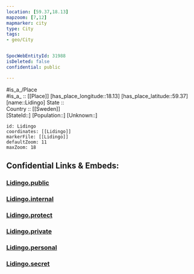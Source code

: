 ```yaml
---
location: [59.37,18.13] 
mapzoom: [7,12] 
mapmarker: city 
type: City
tags:
- geo/City


SpocWebEntityId: 31988
isDeleted: false
confidential: public

---
```

#is_a_/Place  
#is_a_ :: [[Place]] 
[has_place_longitude::18.13] 
[has_place_latitude::59.37] 
[name::Lidingo] 
State ::  
Country :: [[Sweden]]  
[StateId::] 
[Population::] 
[Unknown::] 


```leaflet
id: Lidingo
coordinates: [[Lidingo]] 
markerFile: [[Lidingo]] 
defaultZoom: 11 
maxZoom: 18
```


## Confidential Links & Embeds: 

### [Lidingo.public](/_public/\Earth\Continent\Europe\Europe~North\Sweden\Provinces~Sweden\Stockholm,Province\CityLidingo.public.md) 

### [Lidingo.internal](/_internal/\Earth\Continent\Europe\Europe~North\Sweden\Provinces~Sweden\Stockholm,Province\CityLidingo.internal.md) 

### [Lidingo.protect](/_protect/\Earth\Continent\Europe\Europe~North\Sweden\Provinces~Sweden\Stockholm,Province\CityLidingo.protect.md) 

### [Lidingo.private](/_private/\Earth\Continent\Europe\Europe~North\Sweden\Provinces~Sweden\Stockholm,Province\CityLidingo.private.md) 

### [Lidingo.personal](/_personal/\Earth\Continent\Europe\Europe~North\Sweden\Provinces~Sweden\Stockholm,Province\CityLidingo.personal.md) 

### [Lidingo.secret](/_secret/\Earth\Continent\Europe\Europe~North\Sweden\Provinces~Sweden\Stockholm,Province\CityLidingo.secret.md)

